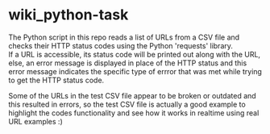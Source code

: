 # wiki_python-task

The Python script in this repo reads a list of URLs from a CSV file and checks their HTTP status codes using the Python 'requests' library.<br>
If a URL is accessible, its status code will be printed out along with the URL, else, an error message is displayed in place of the HTTP status and this error message indicates the specific type of errror that was met while trying to get the HTTP status code.<br>

Some of the URLs in the test CSV file appear to be broken or outdated and this resulted in errors, so the test CSV file is actually a good example to highlight the codes functionality and see how it works in realtime using real URL examples :)
